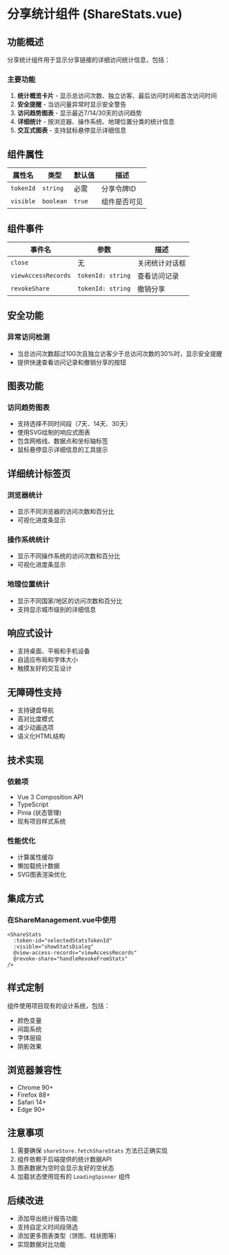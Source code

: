 # 分享统计组件 (ShareStats.vue)

## 功能概述

分享统计组件用于显示分享链接的详细访问统计信息，包括：

### 主要功能
1. **统计概览卡片** - 显示总访问次数、独立访客、最后访问时间和首次访问时间
2. **安全提醒** - 当访问量异常时显示安全警告
3. **访问趋势图表** - 显示最近7/14/30天的访问趋势
4. **详细统计** - 按浏览器、操作系统、地理位置分类的统计信息
5. **交互式图表** - 支持鼠标悬停显示详细信息

## 组件属性

| 属性名 | 类型 | 默认值 | 描述 |
|--------|------|--------|------|
| `tokenId` | `string` | 必需 | 分享令牌ID |
| `visible` | `boolean` | `true` | 组件是否可见 |

## 组件事件

| 事件名 | 参数 | 描述 |
|--------|------|------|
| `close` | 无 | 关闭统计对话框 |
| `viewAccessRecords` | `tokenId: string` | 查看访问记录 |
| `revokeShare` | `tokenId: string` | 撤销分享 |

## 安全功能

### 异常访问检测
- 当总访问次数超过100次且独立访客少于总访问次数的30%时，显示安全提醒
- 提供快速查看访问记录和撤销分享的按钮

## 图表功能

### 访问趋势图表
- 支持选择不同时间段（7天、14天、30天）
- 使用SVG绘制的响应式图表
- 包含网格线、数据点和坐标轴标签
- 鼠标悬停显示详细信息的工具提示

## 详细统计标签页

### 浏览器统计
- 显示不同浏览器的访问次数和百分比
- 可视化进度条显示

### 操作系统统计
- 显示不同操作系统的访问次数和百分比
- 可视化进度条显示

### 地理位置统计
- 显示不同国家/地区的访问次数和百分比
- 支持显示城市级别的详细信息

## 响应式设计

- 支持桌面、平板和手机设备
- 自适应布局和字体大小
- 触摸友好的交互设计

## 无障碍性支持

- 支持键盘导航
- 高对比度模式
- 减少动画选项
- 语义化HTML结构

## 技术实现

### 依赖项
- Vue 3 Composition API
- TypeScript
- Pinia (状态管理)
- 现有项目样式系统

### 性能优化
- 计算属性缓存
- 懒加载统计数据
- SVG图表渲染优化

## 集成方式

### 在ShareManagement.vue中使用
```vue
<ShareStats
  :token-id="selectedStatsTokenId"
  :visible="showStatsDialog"
  @view-access-records="viewAccessRecords"
  @revoke-share="handleRevokeFromStats"
/>
```

## 样式定制

组件使用项目现有的设计系统，包括：
- 颜色变量
- 间距系统
- 字体层级
- 阴影效果

## 浏览器兼容性

- Chrome 90+
- Firefox 88+
- Safari 14+
- Edge 90+

## 注意事项

1. 需要确保 `shareStore.fetchShareStats` 方法已正确实现
2. 组件依赖于后端提供的统计数据API
3. 图表数据为空时会显示友好的空状态
4. 加载状态使用现有的 `LoadingSpinner` 组件

## 后续改进

- 添加导出统计报告功能
- 支持自定义时间段筛选
- 添加更多图表类型（饼图、柱状图等）
- 实现数据对比功能